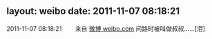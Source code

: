 layout: weibo
date: 2011-11-07 08:18:21
---
2011-11-07 08:18:21  &nbsp;&nbsp;&nbsp;&nbsp;&nbsp;&nbsp; 来自 <a href="http://weibo.com/" rel="nofollow">微博 weibo.com</a>
问路时被叫做叔叔……[泪] ​​​
